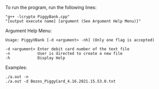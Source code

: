 To run the program, run the following lines:

    "g++ -lcrypto PiggyBank.cpp"
    "[output execute name] [argument (See Argument Help Menu)]"


Argument Help Menu:

    Usage: PiggyVBank [-d <argument> -nh] (Only one flag is accepted)

    -d <argument> Enter debit card number of the text file
    -n            User is directed to create a new file
    -h            Display Help

Examples:

    ./a.out -n 
    ./a.out -d Bezos_PiggyCard_4.16.2021.15.53.0.txt